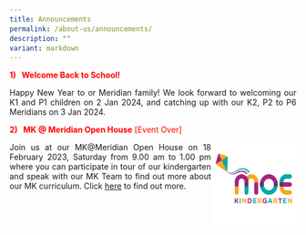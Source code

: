 ```yaml
---
title: Announcements
permalink: /about-us/announcements/
description: ""
variant: markdown
---
```

<p style="color:red;"><strong>1)&nbsp; &nbsp;Welcome Back to School!</strong></p>

<p align="justify">Happy New Year to or Meridian family!  We look forward to welcoming our K1 and P1 children on 2 Jan 2024, and catching up with our K2, P2 to P6 Meridians on 3 Jan 2024.<br></p>


<p style="color:red;"><strong>2)&nbsp; &nbsp;MK @ Meridian Open House</strong> [Event Over]</p>
<img src="/images/MK@Meridian/MK%20Logo.png" style="width:150px;height:150px;float:right">

<p align="justify">Join us at our MK@Meridian Open House on 18 February 2023, Saturday from 9.00 am to 1.00 pm where you can participate in tour of our kindergarten and speak with our MK Team to find out more about our MK curriculum. Click <a href="https://www.meridianpri.moe.edu.sg/mk-at-meridian/announcements/">here</a> to find out more.</p>